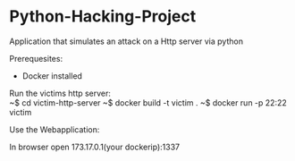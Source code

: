 # Python-Hacking-Project
Application that simulates an attack on a Http server via python

Prerequesites:

- Docker installed

Run the victims http server:  
~$ cd victim-http-server
~$ docker build -t victim .
~$ docker run -p 22:22 victim

Use the Webapplication:

In browser open 173.17.0.1(your dockerip):1337
